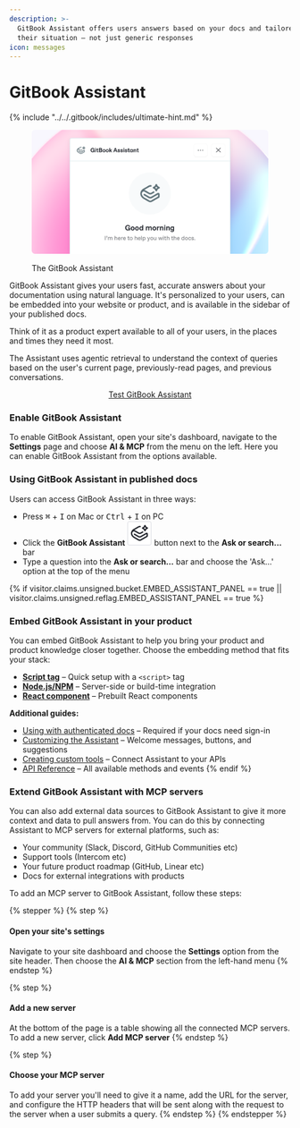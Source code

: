 ```yaml
---
description: >-
  GitBook Assistant offers users answers based on your docs and tailored to
  their situation — not just generic responses
icon: messages
---
```


# GitBook Assistant

{% include "../../.gitbook/includes/ultimate-hint.md" %}

<figure><img src="../../.gitbook/assets/23_07_25_gitbook_assistant.svg" alt="GitBook Assistant"><figcaption><p>The GitBook Assistant</p></figcaption></figure>

GitBook Assistant gives your users fast, accurate answers about your documentation using natural language. It's personalized to your users, can be embedded into your website or product, and is available in the sidebar of your published docs.

Think of it as a product expert available to all of your users, in the places and times they need it most.

The Assistant uses agentic retrieval to understand the context of queries based on the user's current page, previously-read pages, and previous conversations.

<p align="center"><a href="https://gitbook.com/docs/publishing-documentation/gitbook-ai-assistant?ask=how+does+the+gitbook+assistant+help+tie+product+knowledge+closer+to+users+in+my+product" class="button primary">Test GitBook Assistant</a></p>

### Enable GitBook Assistant <a href="#how-do-i-use-gitbook-ai" id="how-do-i-use-gitbook-ai"></a>

To enable GitBook Assistant, open your site's dashboard, navigate to the **Settings** page and choose **AI & MCP** from the menu on the left. Here you can enable GitBook Assistant from the options available.

### Using GitBook Assistant in published docs <a href="#how-do-i-use-gitbook-ai" id="how-do-i-use-gitbook-ai"></a>

Users can access GitBook Assistant in three ways:

- Press <kbd>⌘</kbd> + <kbd>I</kbd> on Mac or <kbd>Ctrl</kbd> + <kbd>I</kbd> on PC
- Click the **GitBook Assistant** <picture><source srcset="../../.gitbook/assets/gitbook-assistant-dark.svg" media="(prefers-color-scheme: dark)"><img src="../../.gitbook/assets/gitbook-assistant.svg" alt=""></picture> button next to the **Ask or search…** bar
- Type a question into the **Ask or search…** bar and choose the 'Ask…' option at the top of the menu

{% if visitor.claims.unsigned.bucket.EMBED_ASSISTANT_PANEL == true || visitor.claims.unsigned.reflag.EMBED_ASSISTANT_PANEL == true %}

### Embed GitBook Assistant in your product

You can embed GitBook Assistant to help you bring your product and product knowledge closer together. Choose the embedding method that fits your stack:

- **[Script tag](embedding/script.md)** – Quick setup with a `<script>` tag
- **[Node.js/NPM](embedding/nodejs.md)** – Server-side or build-time integration
- **[React component](embedding/react.md)** – Prebuilt React components

**Additional guides:**

- [Using with authenticated docs](authentication/using-with-authenticated-docs.md) – Required if your docs need sign-in
- [Customizing the Assistant](configuration/customizing-gitbook-assistant.md) – Welcome messages, buttons, and suggestions
- [Creating custom tools](configuration/creating-custom-tools.md) – Connect Assistant to your APIs
- [API Reference](configuration/reference.md) – All available methods and events
  {% endif %}

### Extend GitBook Assistant with MCP servers

You can also add external data sources to GitBook Assistant to give it more context and data to pull answers from. You can do this by connecting Assistant to MCP servers for external platforms, such as:

- Your community (Slack, Discord, GitHub Communities etc)
- Support tools (Intercom etc)
- Your future product roadmap (GitHub, Linear etc)
- Docs for external integrations with products

To add an MCP server to GitBook Assistant, follow these steps:

{% stepper %}
{% step %}

#### Open your site's settings

Navigate to your site dashboard and choose the **Settings** option from the site header. Then choose the **AI & MCP** section from the left-hand menu
{% endstep %}

{% step %}

#### Add a new server

At the bottom of the page is a table showing all the connected MCP servers. To add a new server, click **Add MCP server**
{% endstep %}

{% step %}

#### Choose your MCP server

To add your server you'll need to give it a name, add the URL for the server, and configure the HTTP headers that will be sent along with the request to the server when a user submits a query.
{% endstep %}
{% endstepper %}

